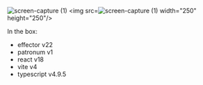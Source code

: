 ![screen-capture (1)](https://github.com/Futuringer/weather-app/assets/77829629/45630f88-8c1c-4063-8df1-94441aa335a8)
<img src=![screen-capture (1)](https://github.com/Futuringer/weather-app/assets/77829629/45630f88-8c1c-4063-8df1-94441aa335a8) width="250" height="250"/>

In the box:

- effector v22
- patronum v1
- react v18
- vite v4
- typescript v4.9.5
